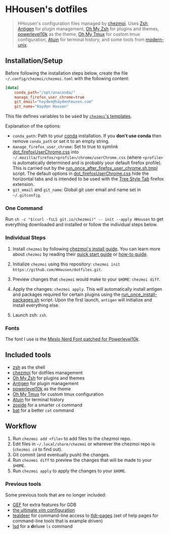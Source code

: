 # HHousen's dotfiles

> HHousen's configuration files managed by [chezmoi](https://github.com/twpayne/chezmoi). Uses [Zsh](https://en.wikipedia.org/wiki/Z_shell), [Antigen](https://github.com/zsh-users/antigen) for plugin management, [Oh My Zsh](https://github.com/ohmyzsh/ohmyzsh/) for plugins and themes, [powerlevel10k](https://github.com/romkatv/powerlevel10k) as the theme, [Oh My Tmux](https://github.com/gpakosz/.tmux) for custom tmux configuration, [Atuin](https://github.com/atuinsh/atuin) for terminal history, and some tools from [modern-unix](https://github.com/ibraheemdev/modern-unix).

## Installation/Setup

Before following the installation steps below, create the file `~/.config/chezmoi/chezmoi.toml` with the following content:

```toml
[data]
    conda_path="/opt/anaconda/"
    manage_firefox_user_chrome=true
    git_email="hayden@haydenhousen.com"
    git_name="Hayden Housen"
```

This file defines variables to be used by [`chezmoi`'s templates](https://github.com/twpayne/chezmoi/blob/master/docs/HOWTO.md#use-templates).

Explanation of the options:

- `conda_path`: Path to your [conda](https://docs.conda.io/en/latest/) installation. If you **don't use conda** then remove `conda_path` or set it to an empty string.
- `manage_firefox_user_chrome`: Set to true to symlink [dot_firefoxUserChrome.css](./dot_firefoxUserChrome.css) into `~/.mozilla/firefox/<profile>/chrome/userChrome.css` (where `<profile>` is automatically determined and is probably your default firefox profile). This is carried out by the [run_once_after_firefox_user_chrome.sh.tmpl](./.chezmoiscripts/run_once_after_firefox_user_chrome.sh.tmpl) script. The default options in [dot_firefoxUserChrome.css](./dot_firefoxUserChrome.css) hide the horizontal tabs and is intended to be used with the [Tree Style Tab](https://github.com/piroor/treestyletab) firefox extension.
- `git_email` and `git_name`: Global git user email and name set in `~/.gitconfig`.

### One Command

Run `sh -c "$(curl -fsLS git.io/chezmoi)" -- init --apply HHousen` to get everything downloaded and installed or follow the individual steps below.

### Individual Steps

1. Install `chezmoi` by following [chezmoi's install guide](https://github.com/twpayne/chezmoi/blob/master/docs/INSTALL.md). You can learn more about `chezmoi` by reading their [quick start guide](https://github.com/twpayne/chezmoi/blob/master/docs/QUICKSTART.md) or [how-to guide](https://github.com/twpayne/chezmoi/blob/master/docs/HOWTO.md).

2. Initialize `chezmoi` using this repository: `chezmoi init https://github.com/HHousen/dotfiles.git`.

3. Preview changes that `chezmoi` would make to your `$HOME`: `chezmoi diff`.

4. Apply the changes: `chezmoi apply`. This will automatically install antigen and packages required for certain plugins using the [run_once_install-packages.sh](run_once_install-packages.sh) script. Upon the first launch, `antigen` will initialize and install everything else.

5. Launch zsh: `zsh`.

### Fonts

The font I use is the [Meslo Nerd Font patched for Powerlevel10k](https://github.com/romkatv/powerlevel10k#meslo-nerd-font-patched-for-powerlevel10k).

## Included tools

- [zsh](https://www.zsh.org/) as the shell
- [chezmoi](https://github.com/twpayne/chezmoi) for dotfiles management
- [Oh My Zsh](https://github.com/ohmyzsh/ohmyzsh/) for plugins and themes
- [Antigen](https://github.com/zsh-users/antigen) for plugin management
- [powerlevel10k](https://github.com/romkatv/powerlevel10k) as the theme
- [Oh My Tmux](https://github.com/gpakosz/.tmux) for custom tmux configuration
- [Atuin](https://github.com/atuinsh/atuin) for terminal history
- [zoxide](https://github.com/ajeetdsouza/zoxide) for a smarter `cd` command
- [bat](https://github.com/sharkdp/bat) for a better `cat` command

## Workflow

1. Run `chezmoi add <file>` to add files to the chezmoi repo.
2. Edit files in `~/.local/share/chezmoi` or wherever the chezmoi repo is (`chezmoi cd` to find out).
3. Git commit (and eventually push) the changes.
4. Run `chezmoi diff` to preview the changes that will be made to your `$HOME`.
5. Run `chezmoi apply` to apply the changes to your `$HOME`.

### Previous tools

Some previous tools that are no longer included:

- [GEF](https://github.com/hugsy/gef) for extra features for GDB
- [the ultimate vim configuration](https://github.com/amix/vimrc)
- [tealdeer](https://github.com/tealdeer-rs/tealdeer) for command-line access to [tldr-pages](https://github.com/tldr-pages/tldr) (set of help pages for command-line tools that is example driven)
- [lsd](https://github.com/lsd-rs/lsd) for a **d**eluxe `ls` command
